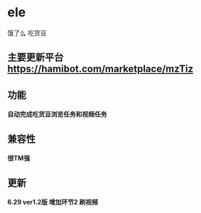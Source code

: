 # ele
饿了么 吃货豆
## 主要更新平台 https://hamibot.com/marketplace/mzTiz

## 功能
#### 自动完成吃货豆浏览任务和视频任务

## 兼容性
#### 很TM强

## 更新
#### 6.29 ver1.2版 增加环节2 刷视频

